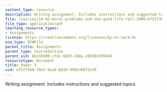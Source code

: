 ```yaml
---
content_type: resource
description: Writing assignment. Includes instructions and suggested topics.
file: /courses/24-02-moral-problems-and-the-good-life-fall-2008/ef5273b070e3da18b81089663b0f2a39_paper_3.pdf
file_type: application/pdf
learning_resource_types:
- Assignments
license: https://creativecommons.org/licenses/by-nc-sa/4.0/
ocw_type: OCWFile
parent_title: Assignments
parent_type: CourseSection
parent_uid: b6139300-cfdc-b603-248a-282092d70443
resourcetype: Document
title: Paper 3
uid: ef5273b0-70e3-da18-b810-89663b0f2a39
---
```

Writing assignment. Includes instructions and suggested topics.